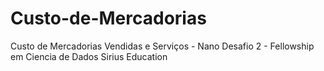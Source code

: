 # Custo-de-Mercadorias
Custo de Mercadorias Vendidas e Serviços - Nano Desafio 2 - Fellowship em Ciencia de Dados Sirius Education
